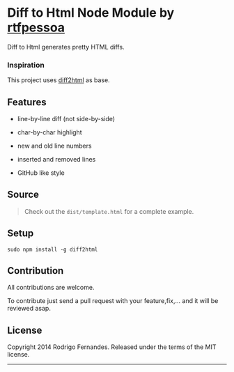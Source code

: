 # Diff to Html Node Module by [rtfpessoa](https://github.com/rtfpessoa)

Diff to Html generates pretty HTML diffs.

### Inspiration

This project uses [diff2html](https://github.com/rtfpessoa/diff2html) as base.

## Features

* line-by-line diff (not side-by-side)

* char-by-char highlight

* new and old line numbers

* inserted and removed lines

* GitHub like style

## Source

> Check out the `dist/template.html` for a complete example.

## Setup

    sudo npm install -g diff2html

## Contribution

All contributions are welcome.

To contribute just send a pull request with your feature,fix,... and it will be reviewed asap.

## License

Copyright 2014 Rodrigo Fernandes. Released under the terms of the MIT license.

---
